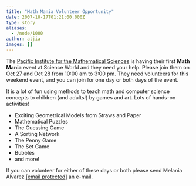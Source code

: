 ```yaml
---
title: "Math Mania Volunteer Opportunity"
date: 2007-10-17T01:21:00.000Z
type: story
aliases:
  - /node/1000
author: atjia
images: []
---
```


<div class="field field-name-body field-type-text-with-summary field-label-hidden"><div class="field-items"><div class="field-item even"><p>The <a href="http://www.pims.math.ca/">Pacific Institute for the Mathematical Sciences</a> is having their first <strong>Math Mania</strong> event at Science World and they need your help.  Please join them on Oct 27 and Oct 28 from 10:00 am to 3:00 pm.  They need volunteers for this weekend event, and you can join for one day or both days of the event.</p>
<p>It is a lot of fun using methods to teach math and computer science concepts to children (and adults!) by games and art. Lots of hands-on activities!</p>
<ul>
<li>Exciting Geometrical Models from Straws and Paper
</li><li>Mathematical Puzzles
</li><li>The Guessing Game
</li><li>A Sorting Network
</li><li>The Penny Game
</li><li>The Set Game
</li><li>Bubbles
</li><li>and more!
</li></ul>
<p>If you can volunteer for either of these days or both please send Melania Alvarez <a href="/cdn-cgi/l/email-protection#771a121b16191e1637071e1a04591a16031f591416"><span class="__cf_email__" data-cfemail="4a272f262b24232b0a3a23273964272b3e2264292b">[email&#xA0;protected]</span></a> an e-mail.</p>
</div></div></div>    <footer>
          </footer>